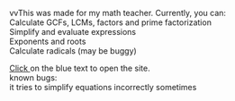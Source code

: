 vvThis was made for my math teacher.
Currently, you can: <br>
Calculate GCFs, LCMs, factors and prime factorization <br>
Simplify and evaluate expressions <br>
Exponents and roots <br>
Calculate radicals (may be buggy) <br>

<a href="https://cobaltong.github.io/math/Math%20Operations%20Site.html"> Click </a> on the blue text to open the site. <br>
known bugs:<br>
it tries to simplify equations incorrectly sometimes
